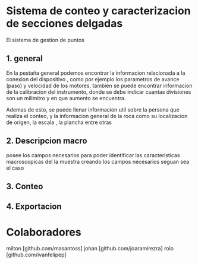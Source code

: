 # Sistema de conteo y caracterizacion de secciones delgadas 

El sistema de gestion de puntos 

## 1. general 

En la pestaña general podemos encontrar la informacion relacionada a la conexion del dispositivo , como por ejemplo los parametros de avance (paso) y velocidad de los motores, tambien se puede encontrar informacion de la calibracion del instrumento, donde se debe indicar cuantas divisiones son un milimitro y en que aumento se encuentra.

Ademas de esto, se puede llenar informacion util sobre la persona que realiza el conteo, y la informacion general de la roca como su localizacion de origen, la escala , la plancha entre otras 

## 2. Descripcion macro

posee los campos necesarios para poder identificar las caracteristicas macroscopicas del la muestra creando los campos necesarios seguan sea el caso 

## 3. Conteo

## 4. Exportacion 

# Colaboradores

milton [github.com/masantoss]
johan [github.com/joaramirezra]
rolo [github.com/ivanfelipep]

